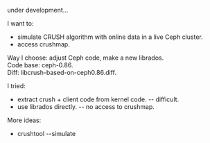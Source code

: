 under development...

I want to:

- simulate CRUSH algorithm with online data in a live Ceph cluster.
- access crushmap.

Way I choose: adjust Ceph code, make a new librados.  
Code base: ceph-0.86.  
Diff: libcrush-based-on-ceph0.86.diff.  

I tried:

- extract crush + client code from kernel code. -- difficult.
- use librados directly. -- no access to crushmap.

More ideas:

- crushtool --simulate

